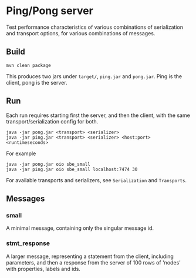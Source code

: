 # Ping/Pong server

Test performance characteristics of various combinations of serialization and transport options,
for various combinations of messages.

## Build

    mvn clean package

This produces two jars under `target/`, `ping.jar` and `pong.jar`. Ping is the client, pong is the server.

## Run

Each run requires starting first the server, and then the client, with the same transport/serialization config for both.

    java -jar pong.jar <transport> <serializer>
    java -jar ping.jar <transport> <serializer> <host:port> <runtimeseconds>

For example

    java -jar pong.jar oio sbe_small
    java -jar ping.jar oio sbe_small localhost:7474 30

For available transports and serializers, see `Serialization` and `Transports`.


## Messages

### small

A minimal message, containing only the singular message id.

### stmt_response

A larger message, representing a statement from the client, including parameters, and then a response from the server
of 100 rows of 'nodes' with properties, labels and ids.

